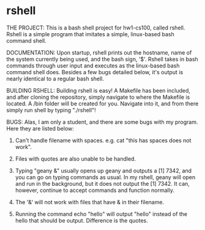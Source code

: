 rshell
======

THE PROJECT:
This is a bash shell project for hw1-cs100, called rshell. Rshell is a simple program that imitates a simple, linux-based bash command shell.

DOCUMENTATION:
Upon startup, rshell prints out the hostname, name of the system currently being used, and the bash sign, '$'. Rshell takes in bash commands through user input and executes as the linux-based bash command shell does. Besides a few bugs detailed below, it's output is nearly identical to a regular bash shell.

BUILDING RSHELL:
Building rshell is easy! A Makefile has been included, and after cloning the repository, simply navigate to where the Makefile is located. A /bin folder will be created for you. Navigate into it, and from there simply run shell by typing "./rshell"!

BUGS:
Alas, I am only a student, and there are some bugs with my program. Here they are listed below:

1. Can't handle filename with spaces. e.g. cat "this has spaces does not work".

2. Files with quotes are also unable to be handled. 

3. Typing "geany &" usually opens up geany and outputs a [1] 7342, and you can go on typing commands as usual. In my rshell, geany will open and run in the background, but it does not output the [1] 7342. It can, however, continue to accept commands and function normally.

4. The '&' will not work with files that have & in their filename.

5. Running the command echo "hello" will output "hello" instead of the hello that should be output. Difference is the quotes.

